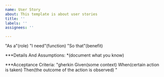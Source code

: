 ```yaml
---
name: User Story
about: This template is about user stories
title: ''
labels: ''
assignees: ''

---
```


"As a"(role)
"I need"(function)
"So that"(benefit)

***Details And Assumptions:
*(document what you know)

***Acceptance Criteria:
"gherkin
Given(some context)
When(certain action is taken)
Then(the outcome of the action is observed)
"
